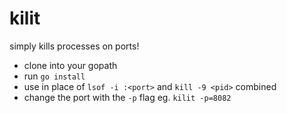 # kilit

simply kills processes on ports!
- clone into your gopath
- run ```go install```
- use in place of ```lsof -i :<port>``` and ```kill -9 <pid>``` combined
- change the port with the ```-p``` flag eg. ```kilit -p=8082```
